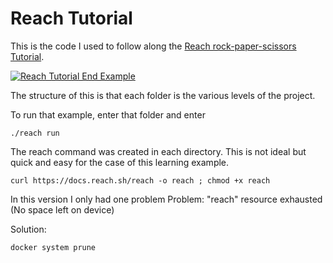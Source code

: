 # Reach Tutorial

This is the code I used to follow along the [Reach rock-paper-scissors Tutorial](https://docs.reach.sh/tut/rps/#p_41).


[![Reach Tutorial End Example](https://img.youtube.com/vi/kLTpYR5mp44/0.jpg)](https://www.youtube.com/watch?v=kLTpYR5mp44 "Reach Tutorial End Example")



The structure of this is that each folder is the various levels of the project.  

To run that example, enter that folder and enter

```shell
./reach run
```


The reach command was created in each directory. This is not ideal but quick and easy for the case of this learning example.

```shell
curl https://docs.reach.sh/reach -o reach ; chmod +x reach
```



In this version I only had one problem
Problem:
"reach" resource exhausted (No space left on device)

Solution:

```shell
docker system prune
```

